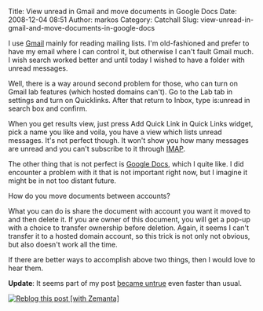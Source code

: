 Title: View unread in Gmail and move documents in Google Docs
Date: 2008-12-04 08:51
Author: markos
Category: Catchall
Slug: view-unread-in-gmail-and-move-documents-in-google-docs

I use [Gmail](http://gmail.com "Gmail") mainly for reading mailing
lists. I'm old-fashioned and prefer to have my email where I can control
it, but otherwise I can't fault Gmail much. I wish search worked better
and until today I wished to have a folder with unread messages.

Well, there is a way around second problem for those, who can turn on
Gmail lab features (which hosted domains can't). Go to the Lab tab in
settings and turn on Quicklinks. After that return to Inbox, type
is:unread in search box and confirm.

When you get results view, just press Add Quick Link in Quick Links
widget, pick a name you like and voila, you have a view which lists
unread messages. It's not perfect though. It won't show you how many
messages are unread and you can't subscribe to it through
[IMAP](http://en.wikipedia.org/wiki/Internet_Message_Access_Protocol "Internet Message Access Protocol").

The other thing that is not perfect is [Google
Docs](http://docs.google.com/ "Google Docs"), which I quite like. I did
encounter a problem with it that is not important right now, but I
imagine it might be in not too distant future.

How do you move documents between accounts?

What you can do is share the document with account you want it moved to
and then delete it. If you are owner of this document, you will get a
pop-up with a choice to transfer ownership before deletion. Again, it
seems I can't transfer it to a hosted domain account, so this trick is
not only not obvious, but also doesn't work all the time.

If there are better ways to accomplish above two things, then I would
love to hear them.

**Update**: It seems part of my post [became
untrue](http://danbenjamin.com/articles/2008/12/labs-love-at-last "Labs for Google Apps")
even faster than usual.

<div class="zemanta-pixie">

[![Reblog this post [with
Zemanta]](http://img.zemanta.com/reblog_e.png?x-id=ed5c14cb-1d46-4c3c-b528-90ee648a4b10)](http://reblog.zemanta.com/zemified/ed5c14cb-1d46-4c3c-b528-90ee648a4b10/ "Zemified by Zemanta")

</div>
